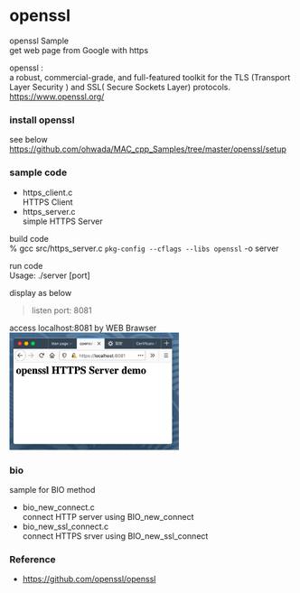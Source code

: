 openssl
===============

openssl Sample <br/>
get web page from Google with https  <br/>

openssl : <br/>
a robust, commercial-grade, and full-featured toolkit for the TLS (Transport Layer Security )  and SSL( Secure Sockets Layer) protocols. <br/>
https://www.openssl.org/ <br/>


###  install openssl 
see below <br/>
https://github.com/ohwada/MAC_cpp_Samples/tree/master/openssl/setup <br/>


### sample code
- https_client.c <br/>
HTTPS Client <br/>
- https_server.c <br/>
simple HTTPS Server <br/>


build code <br/>
% gcc src/https_server.c `pkg-config --cflags --libs openssl` -o server <br/>

run code  <br/>
Usage: ./server [port] <br/>

display as below <br/>
> listen port: 8081  <br/>

access localhost:8081 by WEB Brawser <br/>
<img src="https://raw.githubusercontent.com/ohwada/MAC_cpp_Samples/master/openssl/screenshot/firefox_https_server.png" width="300" />


### bio <br/>
sample for BIO method <br/>
- bio_new_connect.c <br/>
connect HTTP server using BIO_new_connect <br/>
- bio_new_ssl_connect.c <br/>
connect HTTPS srver using BIO_new_ssl_connect <br/>


### Reference <br/>
- https://github.com/openssl/openssl

